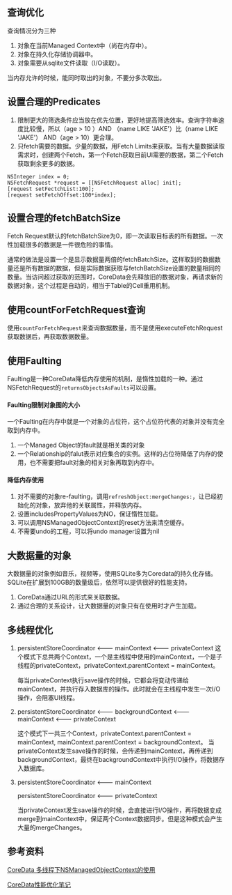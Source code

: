 ## 查询优化

查询情况分为三种

1. 对象在当前Managed Context中（尚在内存中）。
2. 对象在持久化存储协调器中。
3. 对象需要从sqlite文件读取（I/O读取）。

当内存允许的时候，能同时取出的对象，不要分多次取出。

## 设置合理的Predicates
1. 限制更大的筛选条件应当放在优先位置，更好地提高筛选效率。查询字符串速度比较慢，所以（age > 10 ）AND （name LIKE 'JAKE'）比（name LIKE 'JAKE'） AND（age > 10）更合理。
2. 只fetch需要的数据。少量的数据，用Fetch Limits来获取。当有大量数据读取需求时，创建两个Fetch，第一个Fetch获取目前UI需要的数据，第二个Fetch获取剩余更多的数据。

```
NSInteger index = 0;
NSFetchRequest *request = [[NSFetchRequest alloc] init];
[request setFectchList:100];
[request setFetchOffset:100*index];
```
## 设置合理的fetchBatchSize
Fetch Request默认的fetchBatchSize为0，即一次读取目标表的所有数据。一次性加载很多的数据是一件很危险的事情。

通常的做法是设置一个是显示数据量两倍的fetchBatchSize。这样取到的数据数量还是所有数据的数据，但是实际数据获取与fetchBatchSize设置的数量相同的数量。当访问超过获取的范围时，CoreData会先释放旧的数据对象，再请求新的数据对象，这个过程是自动的，相当于Table的Cell重用机制。

## 使用countForFetchRequest查询
使用`countForFetchRequest`来查询数据数量，而不是使用executeFetchRequest获取数据后，再获取数据数量。

## 使用Faulting

Faulting是一种CoreData降低内存使用的机制，是惰性加载的一种。通过NSFetchRequest的`returnsObjectsAsFaults`可以设置。

#### Faulting限制对象图的大小
一个Faulting在内存中就是一个对象的占位符，这个占位符代表的对象并没有完全取到内存中。

1. 一个Managed Object的fault就是相关类的对象
2. 一个Relationship的falut表示对应集合的实例。这样的占位符降低了内存的使用，也不需要把fault对象的相关对象再取到内存中。

#### 降低内存使用
1. 对不需要的对象re-faulting，调用`refreshObject:mergeChanges:`，让已经初始化的对象，放弃他的关联属性，并释放内存。
2. 设置includesPropertyValues为NO，保证惰性加载。
3. 可以调用NSManagedObjectContext的reset方法来清空缓存。
4. 不需要undo的工程，可以将undo manager设置为nil

## 大数据量的对象

大数据量的对象例如音乐，视频等，使用SQLite多为Coredata的持久化存储。SQLite在扩展到100GB的数量级后，依然可以提供很好的性能支持。

1. CoreData通过URL的形式来关联数据。
2. 通过合理的关系设计，让大数据量的对象只有在使用时才产生加载。

## 多线程优化

1. persistentStoreCoordinator <--- mainContext <--- privateContext
这个模式下总共两个Context，一个是主线程中使用的mainContext，一个是子线程的privateContext，privateContext.parentContext = mainContext。

	每当privateContext执行save操作的时候，它都会将变动传递给mainContext，并执行存入数据库的操作。此时就会在主线程中发生一次I/O操作，会阻塞UI线程。

2. persistentStoreCoordinator <--- backgroundContext <--- mainContext <--- privateContext

	这个模式下一共三个Context，privateContext.parentContext = mainContext, mainContext.parentContext = backgroundContext。
	当privateContext发生save操作的时候，会传递到mainContext，再传递到backgroundContext，最终在backgroundContext中执行I/O操作，将数据存入数据库。

3. persistentStoreCoordinator <--- mainContext

	persistentStoreCoordinator <--- privateContext

	当privateContext发生save操作的时候，会直接进行I/O操作，再将数据变成merge到mainContext中，保证两个Context数据同步。但是这种模式会产生大量的mergeChanges。
	
## 参考资料
[CoreData 多线程下NSManagedObjectContext的使用](https://blog.csdn.net/willmomo/article/details/19759413)

[CoreData性能优化笔记](https://medium.com/shidanqing/coredata性能优化总结-1ea9ba5f0a02)

